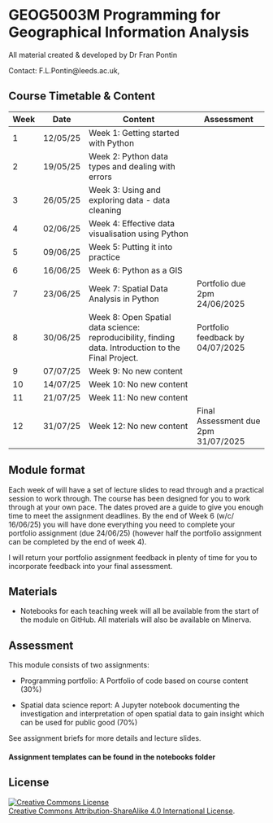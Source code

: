 # GEOG5003M Programming for Geographical Information Analysis

All material created & developed by Dr Fran Pontin

Contact: F.L.Pontin\@leeds.ac.uk,

## Course Timetable & Content

| Week | Date     | Content                                                                                              | Assessment                          |
|------|----------|------------------------------------------------------------------------------------------------------|-------------------------------------|
| 1    | 12/05/25 | Week 1: Getting started with Python                                                                  |                                  |
| 2    | 19/05/25 | Week 2: Python data types and dealing with errors                                                    |                                   |
| 3    | 26/05/25 | Week 3: Using and exploring data - data cleaning                                                     |                                   |
| 4    | 02/06/25 | Week 4: Effective data visualisation using Python                                                    |                                  |
| 5    | 09/06/25 | Week 5: Putting it into practice                                                                     |                                 |
| 6    | 16/06/25 | Week 6: Python as a GIS                                                                              |                                  |
| 7    | 23/06/25 | Week 7: Spatial Data Analysis in Python                                                              | Portfolio due 2pm 24/06/2025        |
| 8    | 30/06/25 | Week 8: Open Spatial data science: reproducibility, finding data. Introduction to the Final Project. | Portfolio feedback by 04/07/2025    |
| 9    | 07/07/25 | Week 9: No new content                                                                               |                                     |
| 10   | 14/07/25 | Week 10: No new content                                                                              |                                     |
| 11   | 21/07/25 | Week 11: No new content                                                                              |                                     |
| 12   | 31/07/25 | Week 12: No new content                                                                              | Final Assessment due 2pm 31/07/2025 |

## Module format

Each week of will have a set of lecture slides to read through and a practical session to work through. The course has been designed for you to work through at your own pace. The dates proved are a guide to give you enough time to meet the assignment deadlines. By the end of Week 6 (w/c/ 16/06/25) you will have done everything you need to complete your portfolio assignment (due 24/06/25) (however half the portfolio assignment can be completed by the end of week 4).

I will return your portfolio assignment feedback in plenty of time for you to incorporate feedback into your final assessment.

## Materials

-   Notebooks for each teaching week will all be available from the start of the module on GitHub. All materials will also be available on Minerva.


## Assessment

This module consists of two assignments:

- Programming portfolio: A Portfolio of code based on course content (30%)

- Spatial data science report: A Jupyter notebook documenting the investigation and interpretation of open spatial data to gain insight which can be used for public good (70%)

See assignment briefs for more details and lecture slides.

#### Assignment templates can be found in the notebooks folder


## License

<a rel="license" href="http://creativecommons.org/licenses/by-sa/4.0/"><img src="https://i.creativecommons.org/l/by-sa/4.0/88x31.png" alt="Creative Commons License" style="border-width:0"/></a><br><a rel="license" href="http://creativecommons.org/licenses/by-sa/4.0/">Creative Commons Attribution-ShareAlike 4.0 International License</a>.
